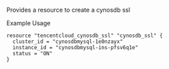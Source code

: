 Provides a resource to create a cynosdb ssl

Example Usage

```hcl
resource "tencentcloud_cynosdb_ssl" "cynosdb_ssl" {
  cluster_id = "cynosdbmysql-1e0nzayx"
  instance_id = "cynosdbmysql-ins-pfsv6q1e"
  status = "ON"
}
```